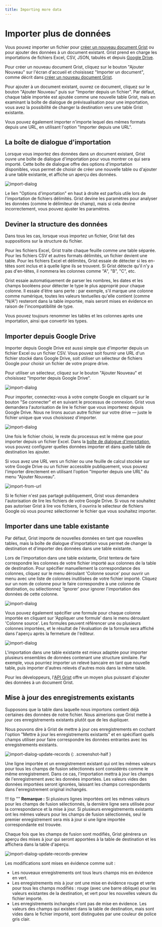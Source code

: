 ```yaml
---
title: Importing more data
---
```


# Importer plus de données

Vous pouvez importer un fichier pour [créer un nouveau document Grist](creating-doc.md) ou pour ajouter des données à un document existant. Grist prend en charge les importations de fichiers Excel, CSV, JSON, tabulés et depuis [Google Drive](imports.md#import-from-google-drive).

Pour créer un nouveau document Grist, cliquez sur le bouton "Ajouter Nouveau" sur l'écran d'accueil et choisissez "Importer un document", comme décrit dans [créer un nouveau document Grist](creating-doc.md).

Pour ajouter à un document existant, ouvrez ce document, cliquez sur le bouton "Ajouter Nouveau" puis sur "Importer depuis un fichier". Par défaut, chaque table importée est ajoutée comme une nouvelle table Grist, mais en examinant la boîte de dialogue de prévisualisation pour une importation, vous avez la possibilité de changer la destination vers une table Grist existante.

Vous pouvez également importer n'importe lequel des mêmes formats depuis une URL, en utilisant l'option "Importer depuis une URL".

## La boîte de dialogue d'importation

Lorsque vous importez des données dans un document existant, Grist ouvre une boîte de dialogue d'importation pour vous montrer ce qui sera importé. Cette boîte de dialogue offre des options d'importation disponibles, vous permet de choisir de créer une nouvelle table ou d'ajouter à une table existante, et affiche un aperçu des données.

![import-dialog](images/import-dialog.png)

Le lien "Options d'importation" en haut à droite est parfois utile lors de l'importation de fichiers délimités. Grist devine les paramètres pour analyser les données (comme le délimiteur de champ), mais si cela devine incorrectement, vous pouvez ajuster les paramètres.

## Deviner la structure des données

Dans tous les cas, lorsque vous importez un fichier, Grist fait des suppositions sur la structure du fichier.

Pour les fichiers Excel, Grist traite chaque feuille comme une table séparée. Pour les fichiers CSV et autres formats délimités, un fichier devient une table. Pour les fichiers Excel et délimités, Grist essaie de détecter si les en-têtes sont inclus et à quelle ligne ils se trouvent. Si Grist détecte qu'il n'y a pas d'en-têtes, il nommera les colonnes comme "A", "B", "C", etc.

Grist essaie automatiquement de parser les nombres, les dates et les champs booléens pour détecter le type le plus approprié pour chaque colonne. Il essaie d'être sans perte : par exemple, s'il marque une colonne comme numérique, toutes les valeurs textuelles qu'elle contient (comme "N/A") resteront dans la table importée, mais seront mises en évidence en raison de l'incompatibilité de type.

Vous pouvez toujours renommer les tables et les colonnes après une importation, ainsi que convertir les types.

## Importer depuis Google Drive

Importer depuis Google Drive est aussi simple que d'importer depuis un fichier Excel ou un fichier CSV. Vous pouvez soit fournir une URL d'un fichier stocké dans Google Drive, soit utiliser un sélecteur de fichiers Google pour choisir un fichier de votre propre drive.

Pour utiliser un sélecteur, cliquez sur le bouton "Ajouter Nouveau" et choisissez "Importer depuis Google Drive".

![import-dialog](images/import-google-drive-sign-in.png)

Pour importer, connectez-vous à votre compte Google en cliquant sur le bouton "Se connecter" et en suivant le processus de connexion. Grist vous demandera l'autorisation de lire le fichier que vous importerez depuis Google Drive. Nous ne lirons aucun autre fichier sur votre drive — juste le fichier unique que vous choisissez d'importer.

![import-dialog](images/import-google-drive-picker.png)

Une fois le fichier choisi, le reste du processus est le même que pour importer depuis un fichier Excel. Dans la [boîte de dialogue d'importation](imports.md#the-import-dialog), vous pouvez configurer quelles données importer et dans quelle table de destination les ajouter.

Si vous avez une URL vers un fichier ou une feuille de calcul stockée sur votre Google Drive ou un fichier accessible publiquement, vous pouvez l'importer directement en utilisant l'option "Importer depuis une URL" du menu "Ajouter Nouveau".

![import-from-url](images/import-from-url.png)

Si le fichier n'est pas partagé publiquement, Grist vous demandera l'autorisation de lire les fichiers de votre Google Drive. Si vous ne souhaitez pas autoriser Grist à lire vos fichiers, il ouvrira le sélecteur de fichiers Google où vous pourrez sélectionner le fichier que vous souhaitez importer.

## Importer dans une table existante

Par défaut, Grist importe de nouvelles données en tant que nouvelles tables, mais la boîte de dialogue d'importation vous permet de changer la destination et d'importer des données dans une table existante.

Lors de l'importation dans une table existante, Grist tentera de faire correspondre les colonnes de votre fichier importé aux colonnes de la table de destination. Pour spécifier manuellement la correspondance des colonnes, cliquez sur le menu déroulant 'Colonne source' pour ouvrir un menu avec une liste de colonnes inutilisées de votre fichier importé. Cliquez sur un nom de colonne pour le faire correspondre à une colonne de destination, ou sélectionnez 'Ignorer' pour ignorer l'importation des données de cette colonne.

![import-dialog](images/import-dialog-matching.png)

Vous pouvez également spécifier une formule pour chaque colonne importée en cliquant sur 'Appliquer une formule' dans le menu déroulant 'Colonne source'. Les formules peuvent référencer une ou plusieurs colonnes importées, et le résultat de l'évaluation de la formule sera affiché dans l'aperçu après la fermeture de l'éditeur.

![import-dialog](images/import-dialog-formula.png)

L'importation dans une table existante est mieux adaptée pour importer plusieurs ensembles de données contenant une structure similaire. Par exemple, vous pourriez importer un relevé bancaire en tant que nouvelle table, puis importer d'autres relevés d'autres mois dans la même table.

Pour les développeurs, l'[API Grist](rest-api.md) offre un moyen plus puissant d'ajouter des données à un document Grist.

## Mise à jour des enregistrements existants

Supposons que la table dans laquelle nous importons contient déjà certaines des données de notre fichier. Nous aimerions que Grist mette à jour ces enregistrements existants plutôt que de les dupliquer.

Nous pouvons dire à Grist de mettre à jour ces enregistrements en cochant l'option "Mettre à jour les enregistrements existants" et en spécifiant quels champs utiliser pour faire correspondre les données entrantes avec les enregistrements existants.

![import-dialog-update-records](images/import-dialog-update-records.png)
{: .screenshot-half }

Une ligne importée et un enregistrement existant qui ont les mêmes valeurs pour tous les champs de fusion sélectionnés sont considérés comme le même enregistrement. Dans ce cas, l'importation mettra à jour les champs de l'enregistrement avec les données importées. Les valeurs vides des données importées seront ignorées, laissant les champs correspondants dans l'enregistrement original inchangés.

!!! tip ""
    **Remarque :** Si plusieurs lignes importées ont les mêmes valeurs pour les champs de fusion sélectionnés, la dernière ligne sera utilisée pour la correspondance et la mise à jour. Si plusieurs enregistrements existants ont les mêmes valeurs pour les champs de fusion sélectionnés, seul le premier enregistrement sera mis à jour si une ligne importée correspondante est trouvée.

Chaque fois que les champs de fusion sont modifiés, Grist générera un aperçu des mises à jour qui seront apportées à la table de destination et les affichera dans la table d'aperçu.

![import-dialog-update-records-preview](images/import-dialog-update-records-preview.png)

Les modifications sont mises en évidence comme suit :

 - Les nouveaux enregistrements ont tous leurs champs mis en évidence en vert.
 - Les enregistrements mis à jour ont une mise en évidence rouge et verte pour tous les champs modifiés : rouge (avec une barre oblique) pour les valeurs existantes de la destination, et vert pour les nouvelles valeurs du fichier importé.
 - Les enregistrements inchangés n'ont pas de mise en évidence. Les valeurs des champs qui existent dans la table de destination, mais sont vides dans le fichier importé, sont distinguées par une couleur de police gris clair.
